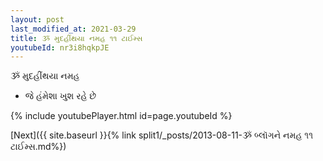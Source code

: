 ```yaml
---
layout: post
last_modified_at: 2021-03-29
title: ૐ મુદહીંથયા નમહ ૧૧ ટાઈમ્સ
youtubeId: nr3i8hqkpJE
---
```

 
 
 ૐ મુદહીંથયા નમહ  
 
 -  જે હંમેશા ખુશ રહે છે 
 
  
 
  
 
 
 
 
 
 


{% include youtubePlayer.html id=page.youtubeId %}
 
[Next]({{ site.baseurl }}{% link  split1/_posts/2013-08-11-ૐ બ્લૉગને નમહ ૧૧ ટાઈમ્સ.md%})
 
